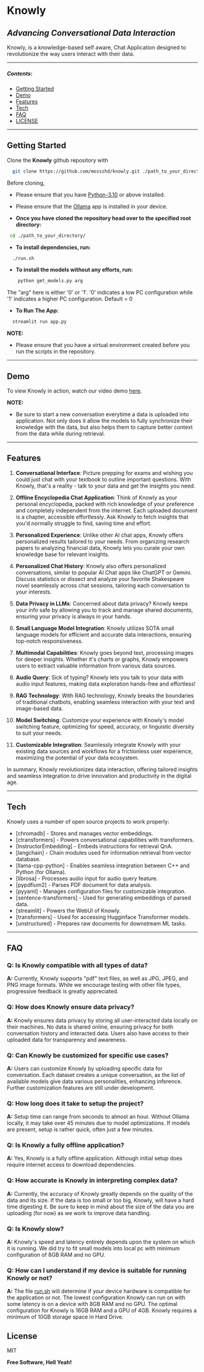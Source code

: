 # Knowly
## _Advancing Conversational Data Interaction_

Knowly, is a knowledge-based self aware, Chat Application designed to revolutionize the way users interact with their data.
****

##### **Contents:**
- [Getting Started](#gettingstarted)
- [Demo](#demo)
- [Features](#features)
- [Tech](#tech)
- [FAQ](#faq)
- [LICENSE](#license)
****


## Getting Started
<a name="gettingstarted"></a>
Clone the **Knowly** github repository with 

```bash
  git clone https://github.com/mosszhd/knowly.git ./path_to_your_directory/
```

Before cloning,
- Please ensure that you have [Python-3.10] or above installed.
- Please ensure that the [Ollama] app is installed in your device.

- **Once you have cloned the repository head over to the specified root directory:**
```bash
 cd ./path_to_your_directory/
```
- **To install dependencies, run:**
```bash
  ./run.sh
``` 
- **To install the models without any efforts, run:**
```bash
    python get_models.py arg
```
The "arg" here is either '0' or '1'. '0' indicates a low PC configuration while '1' indicates a higher PC configuration. Default = 0
- **To Run The App:**
```bash
  streamlit run app.py
```
**NOTE:** 
- Please ensure that you have a virtual environment created before you run the scripts in the repository.           
****


## Demo
<a name="demo"></a>
To view Knowly in action, watch our video demo [here].

**NOTE:**
- Be sure to start a new conversation everytime a data is uploaded into application. Not only does it allow the models to fully synchronize their knowledge with the data, but also helps them to capture better context from the data while during retrieval.

****


## Features
<a name="features"></a>

1. **Conversational Interface**: Picture prepping for exams and wishing you could just chat with your textbook to outline important questions. With Knowly, that's a reality - talk to your data and get the insights you need.

2. **Offline Encyclopedia Chat Application**: Think of Knowly as your personal encyclopedia, packed with rich knowledge of your preference and completely independent from the internet. Each uploaded document is a chapter, accessible effortlessly. Ask Knowly to fetch insights that you'd normally struggle to find, saving time and effort.

3. **Personalized Experience**: Unlike other AI chat apps, Knowly offers personalized results tailored to your needs. From organizing research papers to analyzing financial data, Knowly lets you curate your own knowledge base for relevant insights.

4. **Personalized Chat History**: Knowly also offers personalized conversations, similar to popular AI Chat apps like ChatGPT or Gemini. Discuss statistics or dissect and analyze your favorite Shakespeare novel seamlessly across chat sessions, tailoring each conversation to your interests.

5. **Data Privacy in LLMs**: Concerned about data privacy? Knowly keeps your info safe by allowing you to track and manage shared documents, ensuring your privacy is always in your hands.

6. **Small Language Model Integration**: Knowly utilizes SOTA small language models for efficient and accurate data interactions, ensuring top-notch responsiveness.

7. **Multimodal Capabilities**: Knowly goes beyond text, processing images for deeper insights. Whether it's charts or graphs, Knowly empowers users to extract valuable information from various data sources.

8. **Audio Query**: Sick of typing? Knowly lets you talk to your data with audio input features, making data exploration hands-free and effortless!

9. **RAG Technology**: With RAG technology, Knowly breaks the boundaries of traditional chatbots, enabling seamless interaction with your text and image-based data.

10. **Model Switching**: Customize your experience with Knowly's model switching feature, optimizing for speed, accuracy, or linguistic diversity to suit your needs.

11. **Customizable Integration**: Seamlessly integrate Knowly with your existing data sources and workflows for a frictionless user experience, maximizing the potential of your data ecosystem.

In summary, Knowly revolutionizes data interaction, offering tailored insights and seamless integration to drive innovation and productivity in the digital age.
****


## Tech
<a name="tech"></a>
Knowly uses a number of open source projects to work properly:

- [chromadb] - Stores and manages vector embeddings.
- [ctransformers] - Powers conversational capabilities with transformers.
- [InstructorEmbedding] - Embeds instructions for retrieval QnA.
- [langchain] - Chain modules used for information retrieval from vector database. 
- [llama-cpp-python] - Enables seamless integration between C++ and Python (for Ollama). 
- [librosa] - Processes audio input for audio query feature.
- [pypdfium2] - Parses PDF document for data analysis. 
- [pyyaml] - Manages configuration files for customizable integration.
- [sentence-transformers] - Used for generating embeddings of parsed data.
- [streamlit] - Powers the WebUI of Knowly.
- [transformers] - Used for accessing Hugginface Transformer models.
- [unstructured] - Prepares raw documents for downstream ML tasks.
****



## FAQ
<a name="faq"></a>

### **Q: Is Knowly compatible with all types of data?**
**A:** Currently, Knowly supports "pdf" text files, as well as JPG, JPEG, and PNG image formats. While we encourage testing with other file types, progressive feedback is greatly appreciated.

### **Q: How does Knowly ensure data privacy?**
**A:** Knowly ensures data privacy by storing all user-interacted data locally on their machines. No data is shared online, ensuring privacy for both conversation history and interacted data. Users also have access to their uploaded data for transparency and awareness.

### **Q: Can Knowly be customized for specific use cases?**
**A:** Users can customize Knowly by uploading specific data for conversation. Each dataset creates a unique conversation, as the list of available models give data various personalities, enhancing inference. Further customization features are still under development. 

### **Q: How long does it take to setup the project?**
**A:** Setup time can range from seconds to almost an hour. Without Ollama locally, it may take over 45 minutes due to model optimizations. If models are present, setup is rather quick, often just a few minutes. 

### **Q: Is Knowly a fully offline application?**
**A:** Yes, Knowly is a fully offline application. Although initial setup does require internet access to download dependencies.

### **Q: How accurate is Knowly in interpreting complex data?**
**A:** Currently, the accuracy of Knowly greatly depends on the quality of the data and its size. If the data is too small or too big, Knowly, will have a hard time digesting it. Be sure to keep in mind about the size of the data you are uploading (for now) as we work to improve data handling.

### **Q: Is Knowly slow?**
**A:** Knowly's speed and latency entirely depends upon the system on which it is running. We did try to fit small models into local pc with minimum configuration of 8GB RAM and no GPU.

### **Q: How can I understand if my device is suitable for running Knowly or not?**
**A:** The file [run.sh](#getting-started) will determine if your device hardware is compatible for the application or not. The lowest configuration Knowly can run on with some latency is on a device with 8GB RAM and no GPU. The optimal configuration for Knowly is 16GB RAM and a GPU of 4GB. Knowly requires a minimum of 10GB storage space in Hard Drive.

## License
<a name="license"></a>
MIT

**Free Software, Hell Yeah!**

[//]: # (These are reference links used in the body of this note and get stripped out when the markdown processor does its job. There is no need to format nicely because it shouldn't be seen. Thanks SO - http://stackoverflow.com/questions/4823468/store-comments-in-markdown-syntax)

   [Python-3.10]: <https://www.python.org/downloads/>
   [Ollama]: <https://ollama.com/download>
   [here]: <http://>
